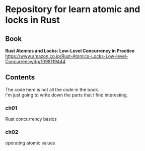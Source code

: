 # Repository for learn atomic and locks in Rust
## Book
**Rust Atomics and Locks: Low-Level Concurrency in Practice**   
https://www.amazon.co.jp/Rust-Atomics-Locks-Low-level-Concurrency/dp/1098119444

## Contents
The code here is not all the code in the book.   
I'm just going to write down the parts that I find interesting.
### ch01
Rust concurrency basics
### ch02
operating atomic values